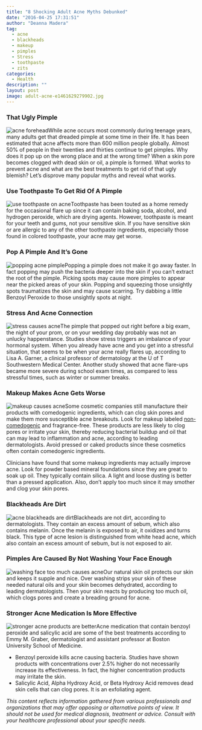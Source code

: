 ```yaml
---
title: "8 Shocking Adult Acne Myths Debunked"
date: "2016-04-25 17:31:51"
author: "Deanna Madera"
tag:
  - acne
  - blackheads
  - makeup
  - pimples
  - Stress
  - toothpaste
  - zits
categories:
  - Health
description: ""
layout: post
image: adult-acne-e1461629279902.jpg
---
```


### That Ugly Pimple

![acne forehead](/posts/acne-forehead-e1461629951460.jpg)While acne occurs most commonly during teenage years, many adults get that dreaded pimple at some time in their life. It has been estimated that acne affects more than 600 million people globally. Almost 50% of people in their twenties and thirties continue to get pimples. Why does it pop up on the wrong place and at the wrong time? When a skin pore becomes clogged with dead skin or oil, a pimple is formed. What works to prevent acne and what are the best treatments to get rid of that ugly blemish? Let’s disprove many popular myths and reveal what works.

### Use Toothpaste To Get Rid Of A Pimple

![use toothpaste on acne](/posts/use-toothpaste-on-acne.jpg)Toothpaste has been touted as a home remedy for the occasional flare up since it can contain baking soda, alcohol, and hydrogen peroxide, which are drying agents. However, toothpaste is meant for your teeth and gums, not your sensitive skin. If you have sensitive skin or are allergic to any of the other toothpaste ingredients, especially those found in colored toothpaste, your acne may get worse.

### Pop A Pimple And It’s Gone

![popping acne pimple](/posts/popping-acne-pimple.jpg)Popping a pimple does not make it go away faster. In fact popping may push the bacteria deeper into the skin if you can’t extract the root of the pimple. Picking spots may cause more pimples to appear near the picked areas of your skin. Popping and squeezing those unsightly spots traumatizes the skin and may cause scarring. Try dabbing a little Benzoyl Peroxide to those unsightly spots at night.

### Stress And Acne Connection

![stress causes acne](/posts/stress-causes-acne.jpg)The pimple that popped out right before a big exam, the night of your prom, or on your wedding day probably was not an unlucky happenstance. Studies show stress triggers an imbalance of your hormonal system. When you already have acne and you get into a stressful situation, that seems to be when your acne really flares up, according to Lisa A. Garner, a clinical professor of dermatology at the U of T Southwestern Medical Center. Another study showed that acne flare-ups became more severe during school exam times, as compared to less stressful times, such as winter or summer breaks.

### Makeup Makes Acne Gets Worse

![makeup causes acne](/posts/makeup-causes-acne-e1461618193717.jpg)Some cosmetic companies still manufacture their products with comedogenic ingredients, which can clog skin pores and make them more susceptible acne breakouts. Look for makeup labeled [non-comedogenic](/search-for-skin-care-and-other-personal-care-products-that-are-toxic) and fragrance-free. These products are less likely to clog pores or irritate your skin, thereby reducing bacterial buildup and oil that can may lead to inflammation and acne, according to leading dermatologists. Avoid pressed or caked products since these cosmetics often contain comedogenic ingredients.

Clinicians have found that some makeup ingredients may actually improve acne. Look for powder based mineral foundations since they are great to soak up oil. They typically contain silica. A light and loose dusting is better than a pressed application. Also, don’t apply too much since it may smother and clog your skin pores.

### Blackheads Are Dirt

![acne blackheads are dirt](/posts/blackheads-are-dirt.jpg)Blackheads are not dirt, according to dermatologists. They contain an excess amount of sebum, which also contains melanin. Once the melanin is exposed to air, it oxidizes and turns black. This type of acne lesion is distinguished from white head acne, which also contain an excess amount of sebum, but is not exposed to air.

### Pimples Are Caused By Not Washing Your Face Enough

![washing face too much causes acne](/posts/washing-face-too-much-causes-acne.jpg)Our natural skin oil protects our skin and keeps it supple and nice. Over washing strips your skin of these needed natural oils and your skin becomes dehydrated, according to leading dermatologists. Then your skin reacts by producing too much oil, which clogs pores and create a breading ground for acne.

### Stronger Acne Medication Is More Effective

![stronger acne products are better](/posts/acne-products-are-better-e1461618510210.jpg)Acne medication that contain benzoyl peroxide and salicylic acid are some of the best treatments according to Emmy M. Graber, dermatologist and assistant professor at Boston University School of Medicine.

- Benzoyl peroxide kills acne causing bacteria. Studies have shown products with concentrations over 2.5% higher do not necessarily increase its effectiveness. In fact, the higher concentration products may irritate the skin.
- Salicylic Acid, Alpha Hydroxy Acid, or Beta Hydroxy Acid removes dead skin cells that can clog pores. It is an exfoliating agent.

_This content reflects information gathered from various professionals and organizations that may offer opposing or alternative points of view. It should not be used for medical diagnosis, treatment or advice. Consult with your healthcare professional about your specific needs._
